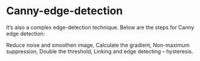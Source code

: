 # Canny-edge-detection

It’s also a complex edge-detection technique. Below are the steps for Canny edge detection:

Reduce noise and smoothen image,
Calculate the gradient,
Non-maximum suppression,
Double the threshold,
Linking and edge detecting – hysteresis.

